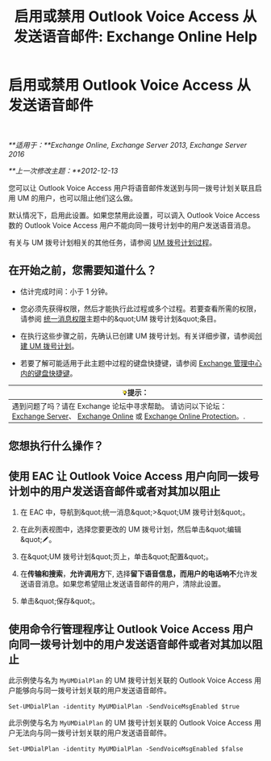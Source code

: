 ﻿---
title: '启用或禁用 Outlook Voice Access 从发送语音邮件: Exchange Online Help'
TOCTitle: 启用或禁用 Outlook Voice Access 从发送语音邮件
ms:assetid: 63544ae2-6a28-40b2-82fc-3df83e93ee56
ms:mtpsurl: https://technet.microsoft.com/zh-cn/library/Ee423546(v=EXCHG.150)
ms:contentKeyID: 52061365
ms.date: 05/23/2018
mtps_version: v=EXCHG.150
ms.translationtype: MT
---

# 启用或禁用 Outlook Voice Access 从发送语音邮件

 

_**适用于：**Exchange Online, Exchange Server 2013, Exchange Server 2016_

_**上一次修改主题：**2012-12-13_

您可以让 Outlook Voice Access 用户将语音邮件发送到与同一拨号计划关联且启用 UM 的用户，也可以阻止他们这么做。

默认情况下，启用此设置。如果您禁用此设置，可以调入 Outlook Voice Access 数的 Outlook Voice Access 用户不能向同一拨号计划中的用户发送语音消息。

有关与 UM 拨号计划相关的其他任务，请参阅 [UM 拨号计划过程](um-dial-plan-procedures-exchange-2013-help.md)。

## 在开始之前，您需要知道什么？

  - 估计完成时间：小于 1 分钟。

  - 您必须先获得权限，然后才能执行此过程或多个过程。若要查看所需的权限，请参阅 [统一消息权限](unified-messaging-permissions-exchange-2013-help.md)主题中的\&quot;UM 拨号计划\&quot;条目。

  - 在执行这些步骤之前，先确认已创建 UM 拨号计划。有关详细步骤，请参阅[创建 UM 拨号计划](create-a-um-dial-plan-exchange-2013-help.md)。

  - 若要了解可能适用于此主题中过程的键盘快捷键，请参阅 [Exchange 管理中心内的键盘快捷键](keyboard-shortcuts-in-the-exchange-admin-center-exchange-online-protection-help.md)。

<table>
<thead>
<tr class="header">
<th><img src="images/Bb124558.tip(EXCHG.150).gif" title="提示" alt="提示" />提示：</th>
</tr>
</thead>
<tbody>
<tr class="odd">
<td>遇到问题了吗？请在 Exchange 论坛中寻求帮助。 请访问以下论坛：<a href="https://go.microsoft.com/fwlink/p/?linkid=60612">Exchange Server</a>、 <a href="https://go.microsoft.com/fwlink/p/?linkid=267542">Exchange Online</a> 或 <a href="https://go.microsoft.com/fwlink/p/?linkid=285351">Exchange Online Protection</a>。.</td>
</tr>
</tbody>
</table>


## 您想执行什么操作？

## 使用 EAC 让 Outlook Voice Access 用户向同一拨号计划中的用户发送语音邮件或者对其加以阻止

1.  在 EAC 中，导航到\&quot;统一消息\&quot;\>\&quot;UM 拨号计划\&quot;。

2.  在此列表视图中，选择您要更改的 UM 拨号计划，然后单击\&quot;编辑\&quot;![编辑图标](images/Bb124582.6f53ccb2-1f13-4c02-bea0-30690e6ea71d(EXCHG.150).gif "编辑图标")。

3.  在\&quot;UM 拨号计划\&quot;页上，单击\&quot;配置\&quot;。

4.  在**传输和搜索**，**允许调用方**下, 选择**留下语音信息，而用户的电话响不**允许发送语音消息。如果您希望阻止发送语音邮件的用户，清除此设置。

5.  单击\&quot;保存\&quot;。

## 使用命令行管理程序让 Outlook Voice Access 用户向同一拨号计划中的用户发送语音邮件或者对其加以阻止

此示例使与名为 `MyUMDialPlan` 的 UM 拨号计划关联的 Outlook Voice Access 用户能够向与同一拨号计划关联的用户发送语音邮件。

    Set-UMDialPlan -identity MyUMDialPlan -SendVoiceMsgEnabled $true

此示例使与名为 `MyUMDialPlan` 的 UM 拨号计划关联的 Outlook Voice Access 用户无法向与同一拨号计划关联的用户发送语音邮件。

    Set-UMDialPlan -identity MyUMDialPlan -SendVoiceMsgEnabled $false


